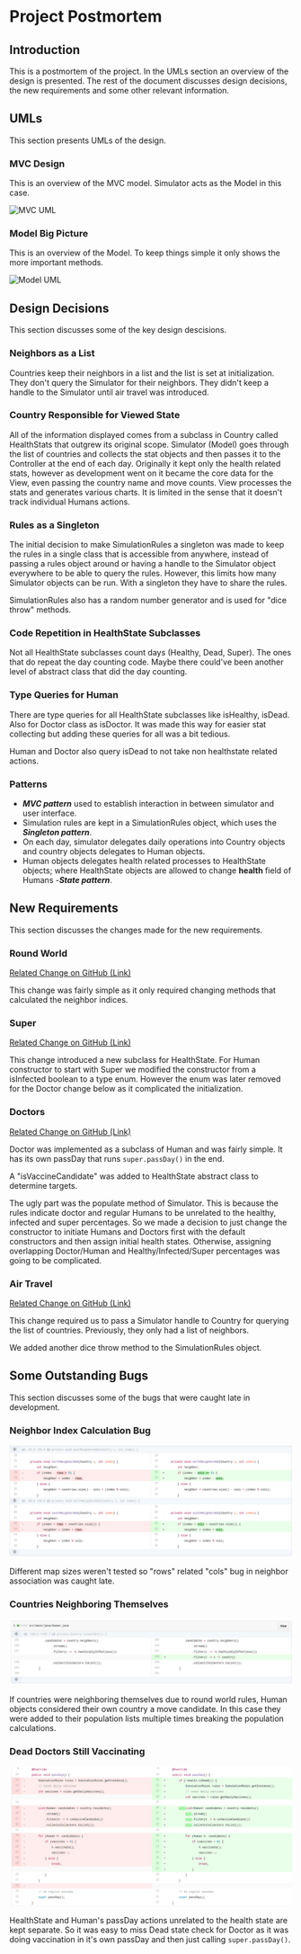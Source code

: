 # Project Postmortem

## Introduction

This is a postmortem of the project. In the UMLs section an overview of the
design is presented. The rest of the document discusses design decisions, the
new requirements and some other relevant information.

## UMLs

This section presents UMLs of the design.

### MVC Design

This is an overview of the MVC model. Simulator acts as the Model in this case.

![MVC UML](doc/mvc.png)

### Model Big Picture

This is an overview of the Model. To keep things simple it only shows the more
important methods.

![Model UML](doc/Model.png)

## Design Decisions

This section discusses some of the key design descisions.

### Neighbors as a List

Countries keep their neighbors in a list and the list is set at initialization.
They don't query the Simulator for their neighbors. They didn't keep a handle
to the Simulator until air travel was introduced.

### Country Responsible for Viewed State

All of the information displayed comes from a subclass in Country called
HealthStats that outgrew its original scope. Simulator (Model) goes through the
list of countries and collects the stat objects and then passes it to the
Controller at the end of each day. Originally it kept only the health related
stats, however as development went on it became the core data for the View,
even passing the country name and move counts.  View processes the stats and
generates various charts. It is limited in the sense that it doesn't track
individual Humans actions.

### Rules as a Singleton

The initial decision to make SimulationRules a singleton was made to keep the
rules in a single class that is accessible from anywhere, instead of passing a
rules object around or having a handle to the Simulator object everywhere to be
able to query the rules. However, this limits how many Simulator objects can be
run. With a singleton they have to share the rules.

SimulationRules also has a random number generator and is used for "dice throw"
methods.

### Code Repetition in HealthState Subclasses

Not all HealthState subclasses count days (Healthy, Dead, Super). The ones that
do repeat the day counting code. Maybe there could've been another level of
abstract class that did the day counting.

### Type Queries for Human

There are type queries for all HealthState subclasses like isHealthy, isDead.
Also for Doctor class as isDoctor. It was made this way for easier stat
collecting but adding these queries for all was a bit tedious.

Human and Doctor also query isDead to not take non healthstate related actions.

### Patterns

* ***MVC pattern*** used to establish interaction in between simulator and user
  interface.
* Simulation rules are kept in a SimulationRules object, which uses the
  ***Singleton pattern***.
* On each day, simulator delegates daily operations into Country objects and
  country objects delegates to Human objects.
* Human objects delegates health related processes to HealthState objects;
  where HealthState objects are allowed to change **health** field of Humans
  -***State pattern***.

## New Requirements

This section discusses the changes made for the new requirements.

### Round World

[Related Change on GitHub (Link)](https://github.com/ozusrl/CS534-kivanccakmak-okanpalaz/commit/824cb1fdc5306ff98c4ce2375f623f892dedcf70)

This change was fairly simple as it only required changing methods that
calculated the neighbor indices.

### Super

[Related Change on GitHub (Link)](https://github.com/ozusrl/CS534-kivanccakmak-okanpalaz/commit/28ae1e4e1043619a4b947b959962962ce707260c)

This change introduced a new subclass for HealthState. For Human constructor to
start with Super we modified the constructor from a isInfected boolean to a
type enum. However the enum was later removed for the Doctor change below as it
complicated the initialization.

### Doctors

[Related Change on GitHub (Link)](https://github.com/ozusrl/CS534-kivanccakmak-okanpalaz/commit/5e09ceda9b9bde3a40f469fe9705150255f5d9a5)

Doctor was implemented as a subclass of Human and was fairly simple. It has its
own passDay that runs `super.passDay()` in the end.

A "isVaccineCandidate" was added to HealthState abstract class to determine
targets.

The ugly part was the populate method of Simulator. This is because the rules
indicate doctor and regular Humans to be unrelated to the healthy, infected and
super percentages. So we made a decision to just change the constructor to
initiate Humans and Doctors first with the default constructors and then assign
initial health states. Otherwise, assigning overlapping Doctor/Human and
Healthy/Infected/Super percentages was going to be complicated.

### Air Travel

[Related Change on GitHub (Link)](https://github.com/ozusrl/CS534-kivanccakmak-okanpalaz/commit/882c76ba24abf62756eb4cacd3f5f828fe21f1e6)

This change required us to pass a Simulator handle to Country for querying the
list of countries. Previously, they only had a list of neighbors.

We added another dice throw method to the SimulationRules object.

## Some Outstanding Bugs

This section discusses some of the bugs that were caught late in development.

### Neighbor Index Calculation Bug

![Neighbor Index Calculation Bug](./doc/index.png)

Different map sizes weren't tested so "rows" related "cols" bug in neighbor
association was caught late.

### Countries Neighboring Themselves

![Countries Neighboring Themselves](doc/move.png)

If countries were neighboring themselves due to round world rules, Human
objects considered their own country a move candidate. In this case they were
added to their population lists multiple times breaking the population
calculations.


### Dead Doctors Still Vaccinating

![Dead Doctors Still Vaccinating](doc/deaddoctor.png)

HealthState and Human's passDay actions unrelated to the health state are kept
separate. So it was easy to miss Dead state check for Doctor as it was doing
vaccination in it's own passDay and then just calling `super.passDay()`.


